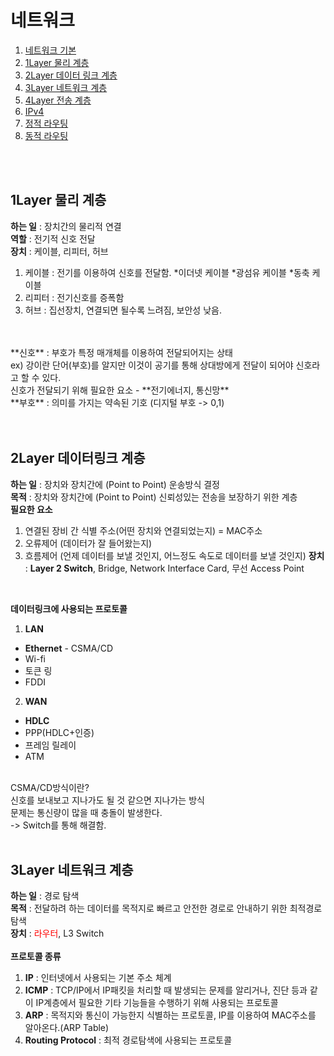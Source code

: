 # 네트워크

1. [네트워크 기본](#네트워크-기본)
2. [1Layer 물리 계층](#1Layer-물리-계층)
3. [2Layer 데이터 링크 계층](#2Layer-데이터링크-계층)
4. [3Layer 네트워크 계층](3Layer-네트워크-계층)
5. [4Layer 전송 계층](4Layer-전송-계층)
6. [IPv4](IPv4)
7. [정적 라우팅](정적-라우팅)
8. [동적 라우팅](동적-라우팅)
<br>
<br>

## 1Layer 물리 계층
**하는 일** : 장치간의 물리적 연결 <br>
**역할** : 전기적 신호 전달 <br>
**장치** : 케이블, 리피터, 허브 <br>

1. 케이블 : 전기를 이용하여 신호를 전달함.
  *이더넷 케이블
  *광섬유 케이블
  *동축 케이블
2. 리피터 : 전기신호를 증폭함
3. 허브 : 집선장치, 연결되면 될수록 느려짐, 보안성 낮음.
<br>
<br>
**신호** : 부호가 특정 매개체를 이용하여 전달되어지는 상태 <br>
ex) 강이란 단어(부호)를 알지만 이것이 공기를 통해 상대방에게 전달이 되어야 신호라고 할 수 있다. <br>
신호가 전달되기 위해 필요한 요소 - **전기에너지, 통신망** <br>
**부호** : 의미를 가지는 약속된 기호 (디지털 부호 -> 0,1) <br>

<br>
<br>

## 2Layer 데이터링크 계층
**하는 일** : 장치와 장치간에 (Point to Point) 운송방식 결정 <br>
**목적** : 장치와 장치간에 (Point to Point) 신뢰성있는 전송을 보장하기 위한 계층 <br>
**필요한 요소** <br>
1. 연결된 장비 간 식별 주소(어떤 장치와 연결되었는지) = MAC주소
2. 오류제어 (데이터가 잘 들어왔는지)
3. 흐름제어 (언제 데이터를 보낼 것인지, 어느정도 속도로 데이터를 보낼 것인지)
**장치** : **Layer 2 Switch**, Bridge, Network Interface Card, 무선 Access Point <br>
<br>

**데이터링크에 사용되는 프로토콜**
1. **LAN**
- **Ethernet** - CSMA/CD
- Wi-fi
- 토큰 링
- FDDI

2. **WAN**
- **HDLC**
- PPP(HDLC+인증)
- 프레임 릴레이
- ATM

<br>
CSMA/CD방식이란? <br>
신호를 보내보고 지나가도 될 것 같으면 지나가는 방식 <br>
문제는 통신량이 많을 때 충돌이 발생한다. <br>
-> Switch를 통해 해결함.

<br>
<br>

## 3Layer 네트워크 계층
**하는 일** : 경로 탐색 <br>
**목적** : 전달하려 하는 데이터를 목적지로 빠르고 안전한 경로로 안내하기 위한 최적경로 탐색 <br>
**장치** : <span style="color:red">라우터</span>, L3 Switch <br>
<br>
**프로토콜 종류**
1. **IP** : 인터넷에서 사용되는 기본 주소 체계
2. **ICMP** : TCP/IP에서 IP패킷을 처리할 때 발생되는 문제를 알리거나, 진단 등과 같이 IP계층에서 필요한 기타 기능들을 수행하기 위해 사용되는 프로토콜
3. **ARP** : 목적지와 통신이 가능한지 식별하는 프로토콜, IP를 이용하여 MAC주소를 알아온다.(ARP Table)
4. **Routing Protocol** : 최적 경로탐색에 사용되는 프로토콜
